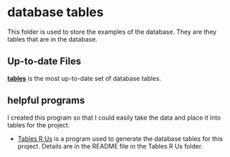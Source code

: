 # database tables

This folder is used to store the examples of the database. They are they tables that are in the database.

## Up-to-date Files

[**tables**](tables) is the most up-to-date set of database tables.

## helpful programs

I created this program so that I could easily take the data and place it into tables for the project.

- [Tables R Us](Tables%20R%20Us) is a program used to generate the database tables for this project. Details are in the README file in the Tables R Us folder.
